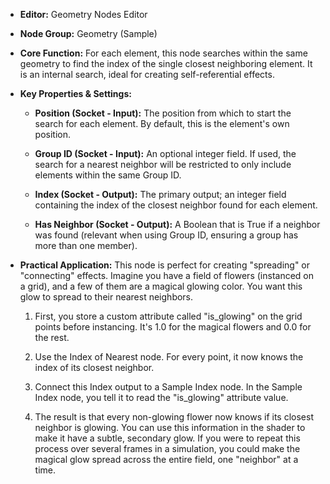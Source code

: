 - **Editor:** Geometry Nodes Editor
    
- **Node Group:** Geometry (Sample)
    
- **Core Function:** For each element, this node searches within the same geometry to find the index of the single closest neighboring element. It is an internal search, ideal for creating self-referential effects.
    
- **Key Properties & Settings:**
    
    - **Position (Socket - Input):** The position from which to start the search for each element. By default, this is the element's own position.
        
    - **Group ID (Socket - Input):** An optional integer field. If used, the search for a nearest neighbor will be restricted to only include elements within the same Group ID.
        
    - **Index (Socket - Output):** The primary output; an integer field containing the index of the closest neighbor found for each element.
        
    - **Has Neighbor (Socket - Output):** A Boolean that is True if a neighbor was found (relevant when using Group ID, ensuring a group has more than one member).
        
- **Practical Application:** This node is perfect for creating "spreading" or "connecting" effects. Imagine you have a field of flowers (instanced on a grid), and a few of them are a magical glowing color. You want this glow to spread to their nearest neighbors.
    
    1. First, you store a custom attribute called "is_glowing" on the grid points before instancing. It's 1.0 for the magical flowers and 0.0 for the rest.
        
    2. Use the Index of Nearest node. For every point, it now knows the index of its closest neighbor.
        
    3. Connect this Index output to a Sample Index node. In the Sample Index node, you tell it to read the "is_glowing" attribute value.
        
    4. The result is that every non-glowing flower now knows if its closest neighbor is glowing. You can use this information in the shader to make it have a subtle, secondary glow. If you were to repeat this process over several frames in a simulation, you could make the magical glow spread across the entire field, one "neighbor" at a time.